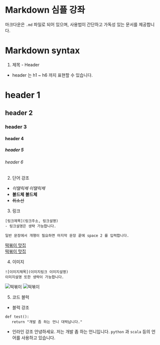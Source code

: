 # Markdown 심플 강좌
마크다운은 ```.md``` 파일로 되어 있으며, 사용법이 간단하고 가독성 있는 문서를 제공합니다.  

# Markdown syntax
1. 제목 - Header
- header 는 h1 ~ h6 까지 표현할 수 있습니다.
# header 1
## header 2
### header 3
#### header 4
##### header 5
###### header 6


2. 단어 강조
- *이탤릭체* _이탤릭체_
- **볼드체** __볼드체__
- ~~취소선~~


3. 링크
```
[링크제목](링크주소, 링크설명)
- 링크설명은 생략 가능합니다.
```
```
일반 문장에서 개행이 필요하면 마지막 문장 끝에 space 2 를 입력합니다. 
```
[떡볶이 맛집](https://www.google.com/maps/search/떡볶이맛집/@37.3682219,126.9475436,13z/data=!3m1!4b1)  
[떡볶이 맛집](https://www.google.com/maps/search/떡볶이맛집/@37.3682219,126.9475436,13z/data=!3m1!4b1, "떡볶이 맛집입니다")  


4. 이미지 
```
![이미지제목](이미지링크 이미지설명)
이미지설명 또한 생략이 가능합니다. 
```
![떡볶이](https://lh5.googleusercontent.com/p/AF1QipNC6Q0ohDu3WM5oZkYXzp-k5RQr-wckZ9755ztf=w408-h408-k-no)
![떡볶이](https://lh5.googleusercontent.com/p/AF1QipNC6Q0ohDu3WM5oZkYXzp-k5RQr-wckZ9755ztf=w408-h408-k-no "철이네")


5. 코드 블럭
- 블럭 강조
```
def test():
   return "개발 좀 하는 언니 대박납니다."
```

- 인라인 강조
안녕하세요. 저는 개발 좀 하는 언니입니다. ```python``` 과 ```scala``` 등의 언어를 사용하고 있습니다.  
